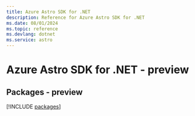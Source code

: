 ```yaml
---
title: Azure Astro SDK for .NET
description: Reference for Azure Astro SDK for .NET
ms.date: 08/01/2024
ms.topic: reference
ms.devlang: dotnet
ms.service: astro
---
```

# Azure Astro SDK for .NET - preview
## Packages - preview
[!INCLUDE [packages](astro-index.md)]